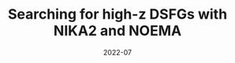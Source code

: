 ---
title: "Searching for high-z DSFGs with NIKA2 and NOEMA"
collection: "co_procs"
permalink: https://ui.adsabs.harvard.edu/abs/2022EPJWC.25700006B/abstract
date: 2022-07
venue: "mm Universe @ NIKA2 - Observing the mm Universe with the NIKA2 Camera"
citation: "Bing, L., Adam, R., Ade, P., et al. (2022), mm Universe @ NIKA2 - Observing the mm Universe with the NIKA2 Camera, 257, 00006."
---